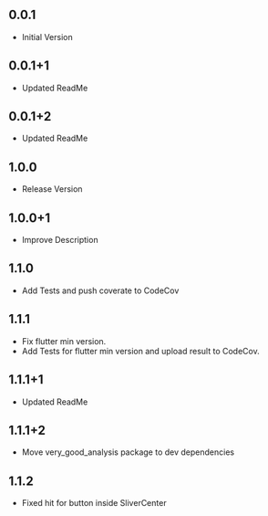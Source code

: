 ## 0.0.1
- Initial Version
## 0.0.1+1
- Updated ReadMe
## 0.0.1+2
- Updated ReadMe
## 1.0.0
- Release Version
## 1.0.0+1
- Improve Description
## 1.1.0
- Add Tests and push coverate to CodeCov
## 1.1.1
- Fix flutter min version.
- Add Tests for flutter min version and upload result to CodeCov.
## 1.1.1+1
- Updated ReadMe
## 1.1.1+2
- Move very_good_analysis package to dev dependencies
## 1.1.2
- Fixed hit for button inside SliverCenter
